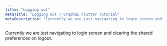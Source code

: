 ```yaml
---
title: "Logging out"
metaTitle: "Logging out | GraphQL Flutter Tutorial"
metaDescription: "Currently we are just navigating to login screen and clearing the shared preferences on logout."
---
```


Currently we are just navigating to login screen and clearing the shared preferences on logout.
